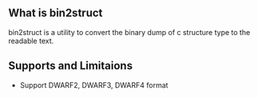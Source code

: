 ## What is bin2struct
bin2struct is a utility to convert the binary dump of c structure type to the readable text. 


## Supports and Limitaions
- Support DWARF2, DWARF3, DWARF4 format
